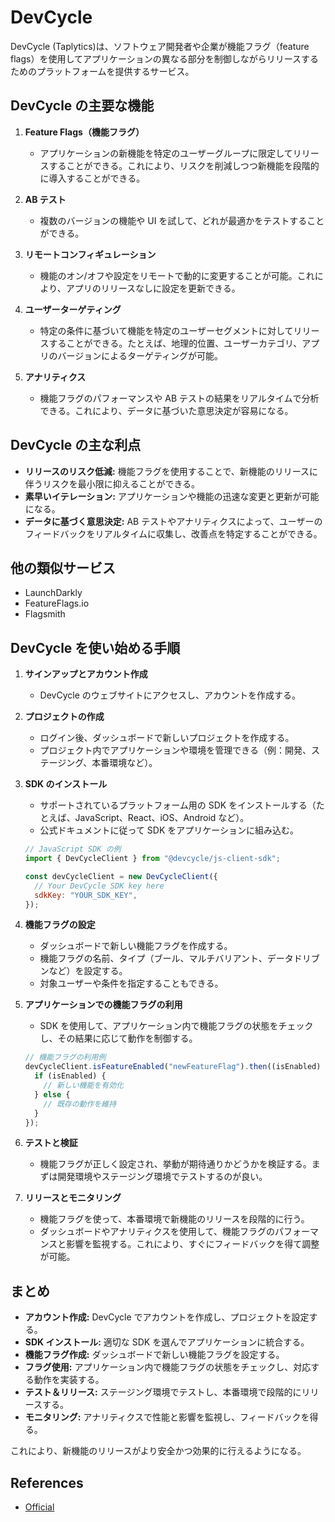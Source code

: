 # DevCycle

DevCycle (Taplytics)は、ソフトウェア開発者や企業が機能フラグ（feature flags）を使用してアプリケーションの異なる部分を制御しながらリリースするためのプラットフォームを提供するサービス。

## DevCycle の主要な機能

1. **Feature Flags（機能フラグ）**

   - アプリケーションの新機能を特定のユーザーグループに限定してリリースすることができる。これにより、リスクを削減しつつ新機能を段階的に導入することができる。

2. **AB テスト**

   - 複数のバージョンの機能や UI を試して、どれが最適かをテストすることができる。

3. **リモートコンフィギュレーション**

   - 機能のオン/オフや設定をリモートで動的に変更することが可能。これにより、アプリのリリースなしに設定を更新できる。

4. **ユーザーターゲティング**

   - 特定の条件に基づいて機能を特定のユーザーセグメントに対してリリースすることができる。たとえば、地理的位置、ユーザーカテゴリ、アプリのバージョンによるターゲティングが可能。

5. **アナリティクス**
   - 機能フラグのパフォーマンスや AB テストの結果をリアルタイムで分析できる。これにより、データに基づいた意思決定が容易になる。

## DevCycle の主な利点

- **リリースのリスク低減:** 機能フラグを使用することで、新機能のリリースに伴うリスクを最小限に抑えることができる。
- **素早いイテレーション:** アプリケーションや機能の迅速な変更と更新が可能になる。
- **データに基づく意思決定:** AB テストやアナリティクスによって、ユーザーのフィードバックをリアルタイムに収集し、改善点を特定することができる。

## 他の類似サービス

- LaunchDarkly
- FeatureFlags.io
- Flagsmith

## DevCycle を使い始める手順

1. **サインアップとアカウント作成**

   - DevCycle のウェブサイトにアクセスし、アカウントを作成する。

2. **プロジェクトの作成**

   - ログイン後、ダッシュボードで新しいプロジェクトを作成する。
   - プロジェクト内でアプリケーションや環境を管理できる（例：開発、ステージング、本番環境など）。

3. **SDK のインストール**

   - サポートされているプラットフォーム用の SDK をインストールする（たとえば、JavaScript、React、iOS、Android など）。
   - 公式ドキュメントに従って SDK をアプリケーションに組み込む。

   ```js
   // JavaScript SDK の例
   import { DevCycleClient } from "@devcycle/js-client-sdk";

   const devCycleClient = new DevCycleClient({
     // Your DevCycle SDK key here
     sdkKey: "YOUR_SDK_KEY",
   });
   ```

4. **機能フラグの設定**

   - ダッシュボードで新しい機能フラグを作成する。
   - 機能フラグの名前、タイプ（ブール、マルチバリアント、データドリブンなど）を設定する。
   - 対象ユーザーや条件を指定することもできる。

5. **アプリケーションでの機能フラグの利用**

   - SDK を使用して、アプリケーション内で機能フラグの状態をチェックし、その結果に応じて動作を制御する。

   ```js
   // 機能フラグの利用例
   devCycleClient.isFeatureEnabled("newFeatureFlag").then((isEnabled) => {
     if (isEnabled) {
       // 新しい機能を有効化
     } else {
       // 既存の動作を維持
     }
   });
   ```

6. **テストと検証**

   - 機能フラグが正しく設定され、挙動が期待通りかどうかを検証する。まずは開発環境やステージング環境でテストするのが良い。

7. **リリースとモニタリング**
   - 機能フラグを使って、本番環境で新機能のリリースを段階的に行う。
   - ダッシュボードやアナリティクスを使用して、機能フラグのパフォーマンスと影響を監視する。これにより、すぐにフィードバックを得て調整が可能。

## まとめ

- **アカウント作成:** DevCycle でアカウントを作成し、プロジェクトを設定する。
- **SDK インストール:** 適切な SDK を選んでアプリケーションに統合する。
- **機能フラグ作成:** ダッシュボードで新しい機能フラグを設定する。
- **フラグ使用:** アプリケーション内で機能フラグの状態をチェックし、対応する動作を実装する。
- **テスト＆リリース:** ステージング環境でテストし、本番環境で段階的にリリースする。
- **モニタリング:** アナリティクスで性能と影響を監視し、フィードバックを得る。

これにより、新機能のリリースがより安全かつ効果的に行えるようになる。

## References

- [Official](https://devcycle.com/)
